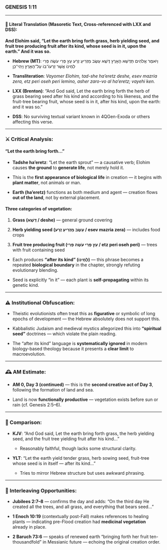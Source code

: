 ### **GENESIS 1:11**

---

#### 📜 Literal Translation (Masoretic Text, Cross-referenced with LXX and DSS):

**And Elohim said, “Let the earth bring forth grass, herb yielding seed, and fruit tree producing fruit after its kind, whose seed is in it, upon the earth.” And it was so.**

- **Hebrew (MT)**: וַיֹּאמֶר אֱלֹהִים תַּדְשֵׁא הָאָרֶץ דֶּשֶׁא עֵשֶׂב מַזְרִיעַ זֶרַע עֵץ פְּרִי עֹשֶׂה פְּרִי לְמִינוֹ אֲשֶׁר זַרְעוֹ־בוֹ עַל־הָאָרֶץ וַיְהִי־כֵן
    
- **Transliteration**: _Vayomer Elohim, tad-she ha’eretz deshe, esev mazria zera, etz peri oseh peri lemino, asher zaro-vo al ha’eretz; vayehi ken._
    
- **LXX (Brenton)**: “And God said, Let the earth bring forth the herb of grass bearing seed after his kind and according to his likeness, and the fruit-tree bearing fruit, whose seed is in it, after his kind, upon the earth: and it was so.”
    
- **DSS**: No surviving textual variant known in 4QGen-Exoda or others affecting this verse.
    

---

### ⚔️ Critical Analysis:

#### **“Let the earth bring forth...”**

- **Tadshe ha’eretz**: “Let the earth sprout” — a causative verb; Elohim causes **the ground** to **generate life**, not merely hold it.
    
- This is the **first appearance of biological life** in creation — it begins with **plant matter**, not animals or man.
    
- **Earth (ha’eretz)** functions as both medium and agent — creation flows **out of the land**, not by external placement.
    

#### **Three categories of vegetation:**

1. **Grass (דֶּשֶׁא / deshe)** — general ground covering
    
2. **Herb yielding seed (עֵשֶׂב מַזְרִיעַ זֶרַע / esev mazria zera)** — includes food crops
    
3. **Fruit tree producing fruit (עֵץ פְּרִי עֹשֶׂה פְּרִי / etz peri oseh peri)** — trees with fruit containing seed
    

- Each produces **“after its kind” (לְמִינוֹ)** — this phrase becomes a repeated **biological boundary** in the chapter, strongly refuting evolutionary blending.
    
- Seed is explicitly “in it” — each plant is **self-propagating** within its genetic kind.
    

---

### ⚠️ Institutional Obfuscation:

- Theistic evolutionists often treat this as **figurative** or symbolic of long epochs of development — the Hebrew absolutely does not support this.
    
- Kabbalistic Judaism and medieval mystics allegorized this into **“spiritual seed”** doctrines — which violate the plain reading.
    
- The “after its kind” language is **systematically ignored** in modern biology-based theology because it presents a **clear limit** to macroevolution.
    

---

### 🕰️ AM Estimate:

- **AM 0, Day 3 (continued)** — this is the **second creative act of Day 3**, following the formation of land and sea.
    
- Land is now **functionally productive** — vegetation exists before sun or rain (cf. Genesis 2:5–6).
    

---

### 📖 Comparison:

- **KJV**: “And God said, Let the earth bring forth grass, the herb yielding seed, and the fruit tree yielding fruit after his kind…”
    
    - Reasonably faithful, though lacks some structural clarity.
        
- **YLT**: “Let the earth yield tender grass, herb sowing seed, fruit-tree whose seed is in itself — after its kind…”
    
    - Tries to mirror Hebrew structure but uses awkward phrasing.
        

---

### 🔗 Interleaving Opportunities:

- **Jubilees 2:7–8** — confirms the day and adds: “On the third day He created all the trees, and all grass, and everything that bears seed…”
    
- **1 Enoch 10:19** (contextually post-Fall) makes references to healing plants — indicating pre-Flood creation had **medicinal vegetation** already in place.
    
- **2 Baruch 73:6** — speaks of renewed earth “bringing forth her fruit ten-thousandfold” in Messianic future — echoing the original creation order.